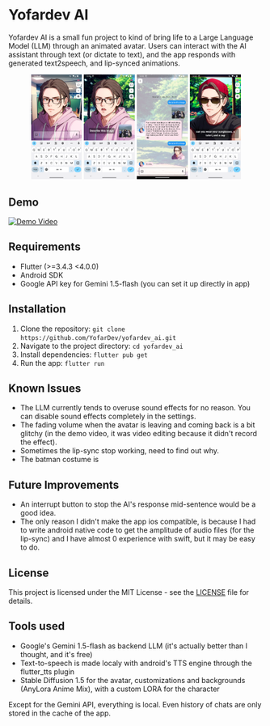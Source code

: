 # Yofardev AI

Yofardev AI is a small fun project to kind of bring life to a Large Language Model (LLM) through an animated avatar. Users can interact with the AI assistant through text (or dictate to text), and the app responds with generated text2speech, and lip-synced animations.

<p align="center">
  <img src="screenshots/1.png" width="20%" />
  <img src="screenshots/2.png" width="20%" />
  <img src="screenshots/3.png" width="20%" />
  <img src="screenshots/4.png" width="20%" />
</p>

## Demo

[![Demo Video](https://img.youtube.com/vi/nzVYq8lGkHI/0.jpg)](https://www.youtube.com/watch?v=nzVYq8lGkHI)

## Requirements

- Flutter (>=3.4.3 <4.0.0)
- Android SDK
- Google API key for Gemini 1.5-flash (you can set it up directly in app)

## Installation

1. Clone the repository:
   `git clone https://github.com/YofarDev/yofardev_ai.git`
2. Navigate to the project directory:
   `cd yofardev_ai`
3. Install dependencies:
   `flutter pub get`
4. Run the app:
   `flutter run`

## Known Issues

- The LLM currently tends to overuse sound effects for no reason. You can disable sound effects completely in the settings.
- The fading volume when the avatar is leaving and coming back is a bit glitchy (in the demo video, it was video editing because it didn't record the effect).
- Sometimes the lip-sync stop working, need to find out why.
- The batman costume is

## Future Improvements

- An interrupt button to stop the AI's response mid-sentence would be a good idea.
- The only reason I didn't make the app ios compatible, is because I had to write android native code to get the amplitude of audio files (for the lip-sync) and I have almost 0 experience with swift, but it may be easy to do.

## License

This project is licensed under the MIT License - see the [LICENSE](LICENSE) file for details.

## Tools used

- Google's Gemini 1.5-flash as backend LLM (it's actually better than I thought, and it's free)
- Text-to-speech is made localy with android's TTS engine through the flutter_tts plugin
- Stable Diffusion 1.5 for the avatar, customizations and backgrounds (AnyLora Anime Mix), with a custom LORA for the character

Except for the Gemini API, everything is local. Even history of chats are only stored in the cache of the app.
